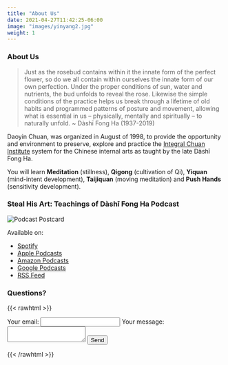 ```yaml
---
title: "About Us"
date: 2021-04-27T11:42:25-06:00
image: "images/yinyang2.jpg"
weight: 1
---
```


### About Us

> Just as the rosebud contains within it the innate form of the perfect flower, so do we all contain within ourselves the innate form of our own perfection. Under the proper conditions of sun, water and nutrients, the bud unfolds to reveal the rose. Likewise the simple conditions of the practice helps us break through a lifetime of old habits and programmed patterns of posture and movement, allowing what is essential in us – physically, mentally and spiritually – to naturally unfold. ~  Dàshī Fong Ha (1937-2019)

Daoyin Chuan, was organized in August of 1998, to provide the opportunity and environment to preserve, explore and practice the [Integral Chuan Institute](https://fongha.com) system for the Chinese internal arts as taught by the late Dàshī Fong Ha.

You will learn **Meditation** (stillness), **Qigong** (cultivation of Qi), **Yiquan** (mind-intent development), **Taijiquan** (moving meditation) and **Push Hands** (sensitivity development).

### Steal His Art: Teachings of Dàshī Fong Ha Podcast

![Podcast Postcard](images/podcast_postcard.png)

Available on:

- [Spotify](https://open.spotify.com/show/1q1KJmBDgWV5GxKCqhfqWs)
- [Apple Podcasts](https://podcasts.apple.com/us/podcast/steal-his-art-teachings-of-d%C3%A0sh%C4%AB-fong-ha/id1690890075)
- [Amazon Podcasts](https://music.amazon.com/podcasts/37c33053-2ab5-4840-a621-4e5416782c48/steal-his-art-teachings-of-dàshī-fong-ha)
- [Google Podcasts](https://podcasts.google.com/feed/aHR0cHM6Ly9hbmNob3IuZm0vcy9lMjg4ZmIyMC9wb2RjYXN0L3Jzcw)
- [RSS Feed](https://anchor.fm/s/e288fb20/podcast/rss)

### Questions?

{{< rawhtml >}}
<form
  action="https://formspree.io/f/mlekkjvq"
  method="POST"
>
  <label>
    Your email:
    <input type="email" name="email">
  </label>
  <label>
    Your message:
    <textarea name="message"></textarea>
  </label>
  <!-- your other form fields go here -->
  <button type="submit">Send</button>
</form>
{{< /rawhtml >}}
